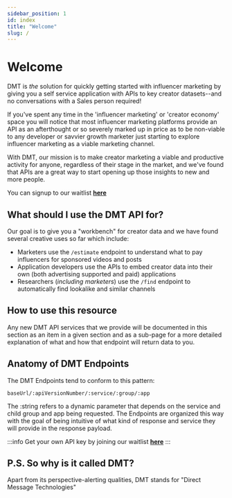 ```yaml
---
sidebar_position: 1
id: index
title: "Welcome"
slug: /
---
```


# Welcome

DMT is _the_ solution for quickly getting started with influencer marketing by giving you a self service application with APIs to key creator datasets--and no conversations with a Sales person required!

If you've spent any time in the 'influencer marketing' or 'creator economy' space you will notice that most influencer marketing platforms provide an API as an afterthought or so severely marked up in price as to be non-viable to any developer or savvier growth marketer just starting to explore influencer marketing as a viable marketing channel.

With DMT, our mission is to make creator marketing a viable and productive activity for anyone, regardless of their stage in the market, and we've found that APIs are a great way to start opening up those insights to new and more people.

You can signup to our waitlist [**here**](https://airtable.com/appzETVKT8y3nFxsx/shrEEvRQTq3tXfmgR)

## What should I use the DMT API for?

Our goal is to give you a "workbench" for creator data and we have found several creative uses so far which include:

- Marketers use the `/estimate` endpoint to understand what to pay influencers for sponsored videos and posts
- Application developers use the APIs to embed creator data into their own (both advertising supported and paid) applications
- Researchers (_including marketers_) use the `/find` endpoint to automatically find lookalike and similar channels


## How to use this resource

Any new DMT API services that we provide will be documented in this section as an item in a given section and as a sub-page for a more detailed explanation of what and how that endpoint will return data to you.

## Anatomy of DMT Endpoints

The DMT Endpoints tend to conform to this pattern:

`baseUrl/:apiVersionNumber/:service/:group/:app`

The :string refers to a dynamic parameter that depends on the service and child group and app being requested. The Endpoints are organized this way with the goal of being intuitive of what kind of response and service they will provide in the response payload.

:::info
Get your own API key by joining our waitlist [**here**](https://airtable.com/appzETVKT8y3nFxsx/shrEEvRQTq3tXfmgR)
:::


## P.S. So why is it called DMT?

Apart from its perspective-alerting qualities, DMT stands for "Direct Message Technologies"